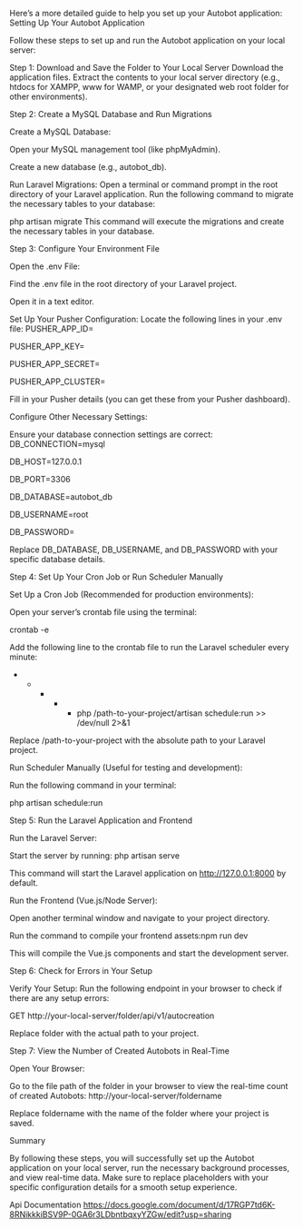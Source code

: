 Here’s a more detailed guide to help you set up your Autobot application:
Setting Up Your Autobot Application

Follow these steps to set up and run the Autobot application on your local server:

Step 1: Download and Save the Folder to Your Local Server
Download the application files.
Extract the contents to your local server directory (e.g., htdocs for XAMPP, www for WAMP, or your designated web root folder for other environments).


Step 2: Create a MySQL Database and Run Migrations

Create a MySQL Database:

Open your MySQL management tool (like phpMyAdmin).

Create a new database (e.g., autobot_db).

Run Laravel Migrations:
Open a terminal or command prompt in the root directory of your Laravel application.
Run the following command to migrate the necessary tables to your database:


php artisan migrate 
This command will execute the migrations and create the necessary tables in your database.

Step 3: Configure Your Environment File

Open the .env File:

Find the .env file in the root directory of your Laravel project.

Open it in a text editor.

Set Up Your Pusher Configuration:
Locate the following lines in your .env file:
PUSHER_APP_ID=

PUSHER_APP_KEY=

PUSHER_APP_SECRET=

PUSHER_APP_CLUSTER=

Fill in your Pusher details (you can get these from your Pusher dashboard).

Configure Other Necessary Settings:

Ensure your database connection settings are correct:
DB_CONNECTION=mysql

DB_HOST=127.0.0.1

DB_PORT=3306

DB_DATABASE=autobot_db

DB_USERNAME=root

DB_PASSWORD=

Replace DB_DATABASE, DB_USERNAME, and DB_PASSWORD with your specific database details.

Step 4: Set Up Your Cron Job or Run Scheduler Manually

Set Up a Cron Job (Recommended for production environments):

Open your server’s crontab file using the terminal:

crontab -e

Add the following line to the crontab file to run the Laravel scheduler every minute:

* * * * * php /path-to-your-project/artisan schedule:run >> /dev/null 2>&1

Replace /path-to-your-project with the absolute path to your Laravel project.

Run Scheduler Manually (Useful for testing and development):

Run the following command in your terminal:

php artisan schedule:run


Step 5: Run the Laravel Application and Frontend

Run the Laravel Server:

Start the server by running: php artisan serve

 This command will start the Laravel application on http://127.0.0.1:8000 by default.

Run the Frontend (Vue.js/Node Server):

 Open another terminal window and navigate to your project directory.

Run the command to compile your frontend assets:npm run dev

This will compile the Vue.js components and start the development server.

Step 6: Check for Errors in Your Setup

Verify Your Setup: Run the following endpoint in your browser to check if there are any setup errors:

GET http://your-local-server/folder/api/v1/autocreation


Replace folder with the actual path to your project.

Step 7: View the Number of Created Autobots in Real-Time

Open Your Browser:

Go to the file path of the folder in your browser to view the real-time count of created Autobots: http://your-local-server/foldername

Replace foldername with the name of the folder where your project is saved.

Summary

By following these steps, you will successfully set up the Autobot application on your local server, run the necessary background processes, and view real-time 
data. 
Make sure to replace placeholders with your specific configuration details for a smooth setup experience.


Api Documentation
https://docs.google.com/document/d/17RGP7td6K-8RNikkkiBSV9P-0GA6r3LDbntbqxyYZGw/edit?usp=sharing